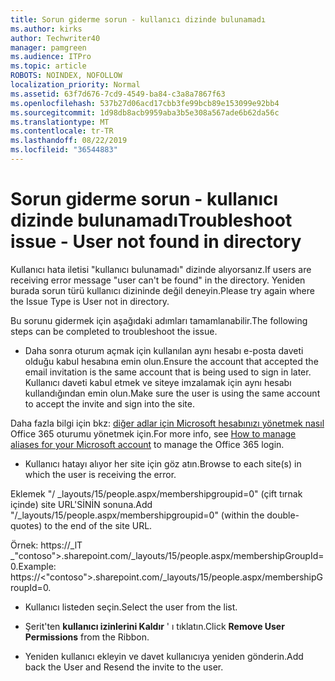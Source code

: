 ```yaml
---
title: Sorun giderme sorun - kullanıcı dizinde bulunamadı
ms.author: kirks
author: Techwriter40
manager: pamgreen
ms.audience: ITPro
ms.topic: article
ROBOTS: NOINDEX, NOFOLLOW
localization_priority: Normal
ms.assetid: 63f7d676-7cd9-4549-ba84-c3a8a7867f63
ms.openlocfilehash: 537b27d06acd17cbb3fe99bcb89e153099e92bb4
ms.sourcegitcommit: 1d98db8acb9959aba3b5e308a567ade6b62da56c
ms.translationtype: MT
ms.contentlocale: tr-TR
ms.lasthandoff: 08/22/2019
ms.locfileid: "36544883"
---
```

# <a name="troubleshoot-issue---user-not-found-in-directory"></a><span data-ttu-id="06d26-102">Sorun giderme sorun - kullanıcı dizinde bulunamadı</span><span class="sxs-lookup"><span data-stu-id="06d26-102">Troubleshoot issue - User not found in directory</span></span>

<span data-ttu-id="06d26-103">Kullanıcı hata iletisi "kullanıcı bulunamadı" dizinde alıyorsanız.</span><span class="sxs-lookup"><span data-stu-id="06d26-103">If users are receiving error message "user can't be found" in the directory.</span></span> <span data-ttu-id="06d26-104">Yeniden burada sorun türü kullanıcı dizininde değil deneyin.</span><span class="sxs-lookup"><span data-stu-id="06d26-104">Please try again where the Issue Type is User not in directory.</span></span>

<span data-ttu-id="06d26-105">Bu sorunu gidermek için aşağıdaki adımları tamamlanabilir.</span><span class="sxs-lookup"><span data-stu-id="06d26-105">The following steps can be completed to troubleshoot the issue.</span></span>

- <span data-ttu-id="06d26-106">Daha sonra oturum açmak için kullanılan aynı hesabı e-posta daveti olduğu kabul hesabına emin olun.</span><span class="sxs-lookup"><span data-stu-id="06d26-106">Ensure the account that accepted the email invitation is the same account that is being used to sign in later.</span></span> <span data-ttu-id="06d26-107">Kullanıcı daveti kabul etmek ve siteye imzalamak için aynı hesabı kullandığından emin olun.</span><span class="sxs-lookup"><span data-stu-id="06d26-107">Make sure the user is using the same account to accept the invite and sign into the site.</span></span> 

<span data-ttu-id="06d26-108">Daha fazla bilgi için bkz: [diğer adlar için Microsoft hesabınızı yönetmek nasıl</a> Office 365 oturumu yönetmek için](https://support.microsoft.com/help/12407/microsoft-account-how-to-manage-aliases).</span><span class="sxs-lookup"><span data-stu-id="06d26-108">For more info, see [How to manage aliases for your Microsoft account</a> to manage the Office 365 login](https://support.microsoft.com/help/12407/microsoft-account-how-to-manage-aliases).</span></span> 

- <span data-ttu-id="06d26-109">Kullanıcı hatayı alıyor her site için göz atın.</span><span class="sxs-lookup"><span data-stu-id="06d26-109">Browse to each site(s) in which the user is receiving the error.</span></span> 

<span data-ttu-id="06d26-110">Eklemek "/ _layouts/15/people.aspx/membershipgroupid=0" (çift tırnak içinde) site URL'SİNİN sonuna.</span><span class="sxs-lookup"><span data-stu-id="06d26-110">Add "/_layouts/15/people.aspx/membershipgroupid=0" (within the double-quotes) to the end of the site URL.</span></span> 

<span data-ttu-id="06d26-111">Örnek: https://_lT _"contoso">.sharepoint.com/_layouts/15/people.aspx/membershipGroupId=0.</span><span class="sxs-lookup"><span data-stu-id="06d26-111">Example: https://<"contoso">.sharepoint.com/_layouts/15/people.aspx/membershipGroupId=0.</span></span>

- <span data-ttu-id="06d26-112">Kullanıcı listeden seçin.</span><span class="sxs-lookup"><span data-stu-id="06d26-112">Select the user from the list.</span></span>

- <span data-ttu-id="06d26-113">Şerit'ten **kullanıcı izinlerini Kaldır** ' ı tıklatın.</span><span class="sxs-lookup"><span data-stu-id="06d26-113">Click **Remove User Permissions** from the Ribbon.</span></span> 
-  <span data-ttu-id="06d26-114">Yeniden kullanıcı ekleyin ve davet kullanıcıya yeniden gönderin.</span><span class="sxs-lookup"><span data-stu-id="06d26-114">Add back the User and Resend the invite to the user.</span></span>

